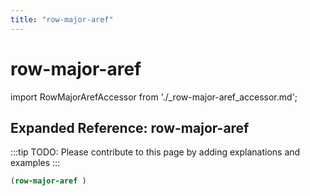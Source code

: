 ```yaml
---
title: "row-major-aref"
---
```


# row-major-aref

import RowMajorArefAccessor from './_row-major-aref_accessor.md';

<RowMajorArefAccessor />

## Expanded Reference: row-major-aref

:::tip
TODO: Please contribute to this page by adding explanations and examples
:::

```lisp
(row-major-aref )
```
